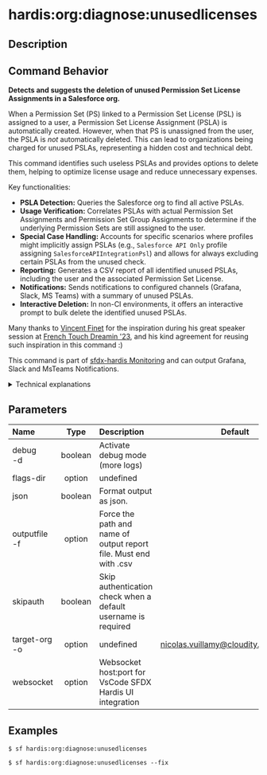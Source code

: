 <!-- This file has been generated with command 'sf hardis:doc:plugin:generate'. Please do not update it manually or it may be overwritten -->
# hardis:org:diagnose:unusedlicenses

## Description


## Command Behavior

**Detects and suggests the deletion of unused Permission Set License Assignments in a Salesforce org.**

When a Permission Set (PS) linked to a Permission Set License (PSL) is assigned to a user, a Permission Set License Assignment (PSLA) is automatically created. However, when that PS is unassigned from the user, the PSLA is *not* automatically deleted. This can lead to organizations being charged for unused PSLAs, representing a hidden cost and technical debt.

This command identifies such useless PSLAs and provides options to delete them, helping to optimize license usage and reduce unnecessary expenses.

Key functionalities:

- **PSLA Detection:** Queries the Salesforce org to find all active PSLAs.
- **Usage Verification:** Correlates PSLAs with actual Permission Set Assignments and Permission Set Group Assignments to determine if the underlying Permission Sets are still assigned to the user.
- **Special Case Handling:** Accounts for specific scenarios where profiles might implicitly assign PSLAs (e.g., `Salesforce API Only` profile assigning `SalesforceAPIIntegrationPsl`) and allows for always excluding certain PSLAs from the unused check.
- **Reporting:** Generates a CSV report of all identified unused PSLAs, including the user and the associated Permission Set License.
- **Notifications:** Sends notifications to configured channels (Grafana, Slack, MS Teams) with a summary of unused PSLAs.
- **Interactive Deletion:** In non-CI environments, it offers an interactive prompt to bulk delete the identified unused PSLAs.

Many thanks to [Vincent Finet](https://www.linkedin.com/in/vincentfinet/) for the inspiration during his great speaker session at [French Touch Dreamin '23](https://frenchtouchdreamin.com/), and his kind agreement for reusing such inspiration in this command :)

This command is part of [sfdx-hardis Monitoring](https://sfdx-hardis.cloudity.com/salesforce-monitoring-unused-licenses/) and can output Grafana, Slack and MsTeams Notifications.

<details>
<summary>Technical explanations</summary>

The command's technical implementation involves extensive querying of Salesforce objects and data correlation:

- **SOQL Queries (Bulk API):** It uses `bulkQuery` and `bulkQueryChunksIn` to efficiently retrieve large volumes of data from `PermissionSetLicenseAssign`, `PermissionSetLicense`, `PermissionSet`, `PermissionSetGroupComponent`, and `PermissionSetAssignment` objects.
- **Data Correlation:** It meticulously correlates data across these objects to determine if a `PermissionSetLicenseAssign` record has a corresponding active assignment to a Permission Set or Permission Set Group for the same user.
- **Filtering Logic:** It applies complex filtering logic to exclude PSLAs that are genuinely in use or are part of predefined exceptions (e.g., `alwaysExcludeForActiveUsersPermissionSetLicenses`).
- **Bulk Deletion:** If the user opts to delete unused PSLAs, it uses `bulkUpdate` with the `delete` operation to efficiently remove multiple records.
- **Report Generation:** It uses `generateCsvFile` to create the CSV report of unused PSLAs.
- **Notification Integration:** It integrates with the `NotifProvider` to send notifications, including attachments of the generated CSV report and metrics for monitoring dashboards.
- **User Interaction:** Uses `prompts` for interactive confirmation before performing deletion operations.
</details>


## Parameters

| Name              |  Type   | Description                                                       |                Default                 | Required | Options |
|:------------------|:-------:|:------------------------------------------------------------------|:--------------------------------------:|:--------:|:-------:|
| debug<br/>-d      | boolean | Activate debug mode (more logs)                                   |                                        |          |         |
| flags-dir         | option  | undefined                                                         |                                        |          |         |
| json              | boolean | Format output as json.                                            |                                        |          |         |
| outputfile<br/>-f | option  | Force the path and name of output report file. Must end with .csv |                                        |          |         |
| skipauth          | boolean | Skip authentication check when a default username is required     |                                        |          |         |
| target-org<br/>-o | option  | undefined                                                         | nicolas.vuillamy@cloudity.com.playnico |          |         |
| websocket         | option  | Websocket host:port for VsCode SFDX Hardis UI integration         |                                        |          |         |

## Examples

```shell
$ sf hardis:org:diagnose:unusedlicenses
```

```shell
$ sf hardis:org:diagnose:unusedlicenses --fix
```



